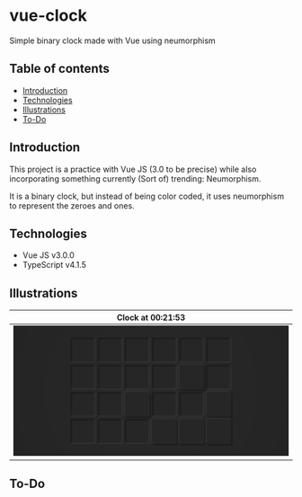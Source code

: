 # vue-clock

Simple binary clock made with Vue using neumorphism

## Table of contents
- [Introduction](#introduction)
- [Technologies](#technologies)
- [Illustrations](#illustrations)
- [To-Do](#to-do)

## Introduction
This project is a practice with Vue JS (3.0 to be precise) while also incorporating something currently (Sort of) trending: Neumorphism.

It is a binary clock, but instead of being color coded, it uses neumorphism to represent the zeroes and ones.

## Technologies
- Vue JS v3.0.0
- TypeScript v4.1.5

## Illustrations
| Clock at 00:21:53 |
|:---:|
|![Binary Clock](./readme/readme_1.png)|
## To-Do

